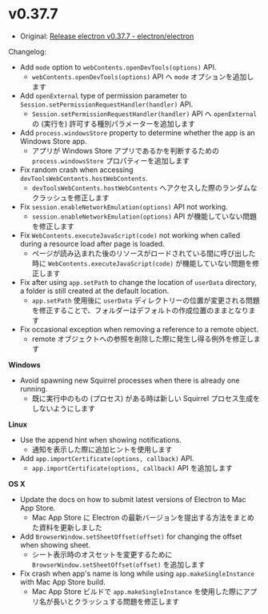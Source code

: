 # v0.37.7

- Original: [Release electron v0.37.7 - electron/electron](https://github.com/electron/electron/releases/tag/v0.37.7)

Changelog:

- Add `mode` option to `webContents.openDevTools(options)` API.
  - `webContents.openDevTools(options)` API へ `mode` オプションを追加します
- Add `openExternal` type of permission parameter to `Session.setPermissionRequestHandler(handler)` API.
  - `Session.setPermissionRequestHandler(handler)` API へ `openExternal` の (実行を) 許可する種別パラメーターを追加します
- Add `process.windowsStore` property to determine whether the app is an Windows Store app.
  - アプリが Windows Store アプリであるかを判断するための `process.windowsStore` プロパティーを追加します
- Fix random crash when accessing `devToolsWebContents.hostWebContents`.
  - `devToolsWebContents.hostWebContents` へアクセスした際のランダムなクラッシュを修正します
- Fix `session.enableNetworkEmulation(options)` API not working.
  - `session.enableNetworkEmulation(options)` API が機能していない問題を修正します
- Fix `WebContents.executeJavaScript(code)` not working when called during a resource load after page is loaded.
  - ページが読み込まれた後のリソースがロードされている間に呼び出した時に `WebContents.executeJavaScript(code)` が機能していない問題を修正します
- Fix after using `app.setPath` to change the location of `userData` directory, a folder is still created at the default location.
  - `app.setPath` 使用後に `userData` ディレクトリーの位置が変更される問題を修正することで、フォルダーはデフォルトの作成位置のままとなります
- Fix occasional exception when removing a reference to a remote object.
  - remote オブジェクトへの参照を削除した際に発生し得る例外を修正します

**Windows**

- Avoid spawning new Squirrel processes when there is already one running.
  - 既に実行中のもの (プロセス) がある時は新しい Squirrel プロセス生成をしないようにします

**Linux**

- Use the append hint when showing notifications.
  - 通知を表示した際に追加ヒントを使用します
- Add `app.importCertificate(options, callback)` API.
  - `app.importCertificate(options, callback)` API を追加します

**OS X**

- Update the docs on how to submit latest versions of Electron to Mac App Store.
  - Mac App Store に Electron の最新バージョンを提出する方法をまとめた資料を更新しました
- Add `BrowserWindow.setSheetOffset(offset)` for changing the offset when showing sheet.
  - シート表示時のオスセットを変更するために `BrowserWindow.setSheetOffset(offset)` を追加します
- Fix crash when app's name is long while using `app.makeSingleInstance` with Mac App Store build.
  - Mac App Store ビルドで `app.makeSingleInstance` を使用した際にアプリ名が長いとクラッシュする問題を修正します
